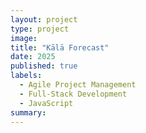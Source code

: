 ```yaml
---
layout: project
type: project
image: 
title: "Kālā Forecast"
date: 2025
published: true
labels:
  - Agile Project Management
  - Full-Stack Development
  - JavaScript
summary:  
---
```

